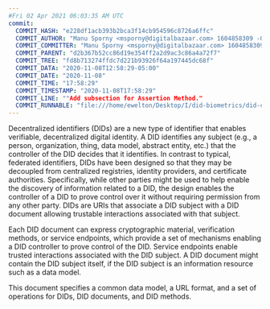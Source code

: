 ```yaml
---
#Fri 02 Apr 2021 06:03:35 AM UTC
commit:
  COMMIT_HASH: "e228df1acb393b2bca3f14cb954596c8726a6ffc"
  COMMIT_AUTHOR: "Manu Sporny <msporny@digitalbazaar.com> 1604858309 -0500"
  COMMIT_COMMITTER: "Manu Sporny <msporny@digitalbazaar.com> 1604858309 -0500"
  COMMIT_PARENT: "d2b367b52cc86d19e354ff2a2d9ac3c86a4a72f7"
  COMMIT_TREE: "fd8b713274ffdc7d221b93926f64a197445dc68f"
  COMMIT_DATA: "2020-11-08T12:58:29-05:00"
  COMMIT_DATE: "2020-11-08"
  COMMIT_TIME: "17:58:29"
  COMMIT_TIMESTAMP: "2020-11-08T17:58:29"
  COMMIT_LINE: ""Add subsection for Assertion Method."
  COMMIT_RUNNABLE: "file:///home/ewelton/Desktop/I/did-biometrics/did-core-dataset/analysis/gitinfo/e228df1acb393b2bca3f14cb954596c8726a6ffc/snapshot/index.html"
---
```


<section id="abstract">
<p>
<a>Decentralized identifiers</a> (DIDs) are a new type of identifier that
enables verifiable, decentralized digital identity. A <a>DID</a> identifies any
subject (e.g., a person, organization, thing, data model, abstract entity, etc.)
that the controller of the <a>DID</a> decides that it identifies. In contrast to
typical, federated identifiers, DIDs have been designed so that they may be
decoupled from centralized registries, identity providers, and certificate
authorities. Specifically, while other parties might be used to help enable the
discovery of information related to a <a>DID</a>, the design enables the
controller of a <a>DID</a> to prove control over it without requiring permission
from any other party. <a>DID</a>s are URIs that associate a <a>DID subject</a>
with a <a>DID document</a> allowing trustable interactions associated with that
subject.
    </p>
<p>
Each <a>DID document</a> can express cryptographic material, verification
methods, or <a>service endpoints</a>, which provide a set of mechanisms enabling
a <a>DID controller</a> to prove control of the <a>DID</a>. <a>Service
endpoints</a> enable trusted interactions associated with the <a>DID
subject</a>. A <a>DID document</a> might contain the <a>DID subject</a> itself,
if the <a>DID subject</a> is an information resource such as a data model.
    </p>
<p>
This document specifies a common data model, a URL format, and a set of
operations for <a>DIDs</a>, <a>DID documents</a>, and <a>DID methods</a>.
    </p>
</section>
